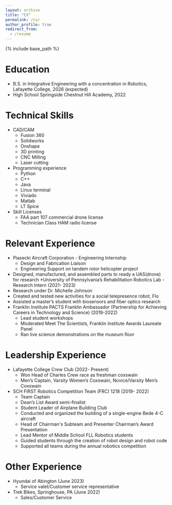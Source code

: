 ```yaml
---
layout: archive
title: "CV"
permalink: /cv/
author_profile: true
redirect_from:
  - /resume
---
```


{% include base_path %}

Education
======
* B.S. in Integrative Engineering with a concentration in Robotics, Lafayette College, 2026 (expected)
* High School Springside Chestnut Hill Academy, 2022

Technical Skills
======
* CAD/CAM
  * Fusion 360
  * Solidworks
  * Onshape
  * 3D printing
  * CNC Milling
  * Laser cutting  
* Programming experience
  * Python
  * C++
  * Java
  * Linux terminal
  * Viviado
  * Matlab
  * LT Spice
* Skill Licenses
  * FAA part 107 commercial drone license
  * Technician Class HAM radio license

Relevant Experience
======
* Piasecki Aircraft Corporation - Engineering Internship                                                                                               
  * Design and Fabrication Liaison
  * Engineering Support on tandem rotor helicopter project
*  Designed, manufactured, and assembled parts to ready a UAS(drone) for research
*University of Pennsylvania’s Rehabilitation Robotics Lab - Research Intern (2021- 2023)
  * Research under Dr. Michelle Johnson
  * Created and tested new activities for a social telepresence robot, Flo
  * Assisted a master’s student with biosensors and fiber optics research
* Franklin Institute PACTS Franklin Ambassador (Partnership for Achieving Careers in Technology and Science) (2019-2022) 
  * Lead student workshops
  * Moderated Meet The Scientists, Franklin Institute Awards Laureate Panel
  * Ran live science demonstrations on the museum floor


Leadership Experience
======
* Lafayette College Crew Club (2022- Present)
  * Won Head of Charles Crew race as freshman coxswain
  * Men’s Captain, Varsity Women’s Coxswain, Novice/Varsity Men’s Coxswain
* SCH FIRST Robotics Competition Team (FRC) 1218 (2019- 2022)
  * Team Captain
  * Dean’s List Award semi-finalist
  * Student Leader of Airplane Building Club
  * Conducted and organized the building of a single-engine Bede 4-C aircraft
  * Head of Chairman's Subteam and Presenter Chairman’s Award Presentation
  * Lead Mentor of Middle School FLL Robotics students
  * Guided students through the creation of robot design and robot code
  * Supported all teams during the annual robotics competition

 
 Other Experience
======
* Hyundai of Abington (June 2023)
  * Service valet/Customer service representative
* Trek Bikes, Springhouse, PA (June 2022)
  * Sales/Customer Service
